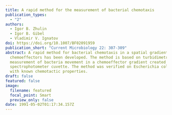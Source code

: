 ```yaml
---
title: A rapid method for the measurement of bacterial chemotaxis
publication_types:
  - "2"
authors:
  - Igor B. Zhulin
  - Igor B. Gibel
  - Vladimir V. Ignatov
doi: https://doi.org/10.1007/BF02091959
publication_short: "Current Microbiology 22: 307-309"
abstract: A rapid method for bacterial chemotaxis in a spatial gradient of
  chemoeffectors has been developed. The method is based on turbidimetric
  measurement of bacteria movement in a chemoeffector gradient created in a
  spectrophotometer cuvette. The method was verified on Escherichia coli mutants
  with known chemotactic properties.
draft: false
featured: false
image:
  filename: featured
  focal_point: Smart
  preview_only: false
date: 1991-05-02T01:17:34.157Z
---
```

